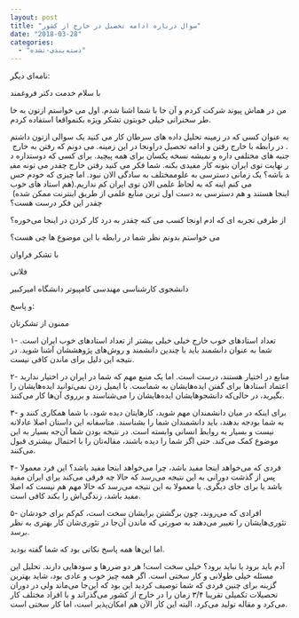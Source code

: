 ```yaml
---
layout: post
title: "سوال درباره ادامه تحصیل در خارج از کشور‎"
date: "2018-03-28"
categories: 
  - "دسته‌بندی-نشده"
---
```


نامه‌ای دیگر:

با سلام خدمت دکتر فروغمند

من در هماش پیوند شرکت کردم و آن جا با شما اشنا شدم. اول می خواستم ازتون به خاطر سخنرانی خیلی خوبتون تشکر ویژه بکنمواقعا استفاده کردم.

به عنوان کسی که در زمینه تحلیل داده های سرطان کار می کنید یک سوالی ازتون داشتم. در رابطه با خارج رفتن و ادامه تحصیل دراونجا در این زمینه. می دونم که رفتن به خارج جنبه های مختلفی داره و نمیشه نسخه یکسان برای همه پیچید. برای کسی که دوستداره در نهایت توی ایران بتونه کار مفیدی بکنه. شما فکر می کنید رفتن خارج چقدر می تونه مفید باشه؟ یک زمانی دسترسی به علوممختلف به سادگی الان نبود. اما چیزی که خودم حس می کنم اینه که به لحاظ علمی الان توی ایران کم نداریم.(هم استاد های خوب اینجا هستند و هم دسترسی به دست اول ترین منابع علمی از طریق اینترنت ممکن شده) چقدر این فکر درست هست؟

از طرفی تجربه ای که ادم اونجا کسب می کنه چقدر به درد کار کردن در اینجا می‌خوره؟

می خواستم بدونم نظر شما در رابطه با این موضوع ها چی هست؟

با تشکر فراوان

فلانی

دانشجوی کارشناسی مهندسی کامپیوتر دانشگاه امیرکبیر

و پاسخ:

ممنون از تشکرتان

۱- تعداد استادهای خوب خارج خیلی خیلی بیشتر از تعداد استادهای خوب ایران است. شما به عنوان دانشمند باید با چندین دانشمند و روش‌های پژوهششان آشنا شوید. در نتیجه این دلیل برای ماندن کافی نیست.

۲- منابع در اختیار هستند، درست است. اما یک منبع مهم که شما در ایران در اختیار ندارید اعتماد استادها برای گفتن ایده‌هایشان به شماست. با ایمیل زدن نمی‌توانید ایده‌هایشان را بگیرید، در حالی‌که دانشجوهایشان ایده‌هایشان را می‌شناسند و برروی آن‌ها کار می‌کنند.

۳- برای اینکه در میان دانشمندان مهم شوید، کارهایتان دیده شود، با شما همکاری کنند و به شما بودجه بدهند، باید دانشمندان شما را بشناسند. متاسفانه این داستان اصلا عادلانه نیست و بسیار به روابط انسانی وابسته است. در نتیجه بودن شما آن‌جه بسیار به این موضوع کمک می‌کند. حتی اگر شما را دیده باشند، مقاله‌تان را با احتمال بیشتری قبول می‌کنند.

۴- فردی که می‌خواهد اینجا مفید باشد، چرا می‌خواهد اینجا مفید باشد؟ این فرد معمولا پس از گذشت دورانی به این نتیجه می‌رسد که حالا چه فرقی می‌کند برای ایران مفید باشد یا برای جای دیگری. یا معمولا به این نتیجه می‌رسد که حالا مهم هم نیست که اصلا مفید باشد، زندگی‌اش را بکند کافی است.

۵- افرادی که می‌روند، چون برگشتن برایشان سخت است، کم‌کم برای خودشان تئوری‌هایشان را تغییر می‌دهند به صورتی که ماندن آن‌جا در تئوری‌شان کار بهتری به نظر برسد.

اما این‌ها همه پاسخ نکاتی بود که شما گفته بودید.

آدم باید برود یا نباید برود؟ خیلی سخت است! هر دو ضررها و سودهایی دارند. تحلیل این مسئله خیلی طولانی و کار سختی است. اگر همه چیز خوب و عادی بود، شاید بهترین گزینه برای چنین فردی که شما توصیف کردید این بود که این‌جا می‌ماند ولی در دوران تحصیلات تکمیلی تقریبا ۳/۴ زمان را در خارج از کشور می‌گذراند و با افراد مختلف کار می‌کرد و مقاله تولید می‌کرد. البته این کار الآن هم امکان‌پذیر است، اما کار سختی است.
